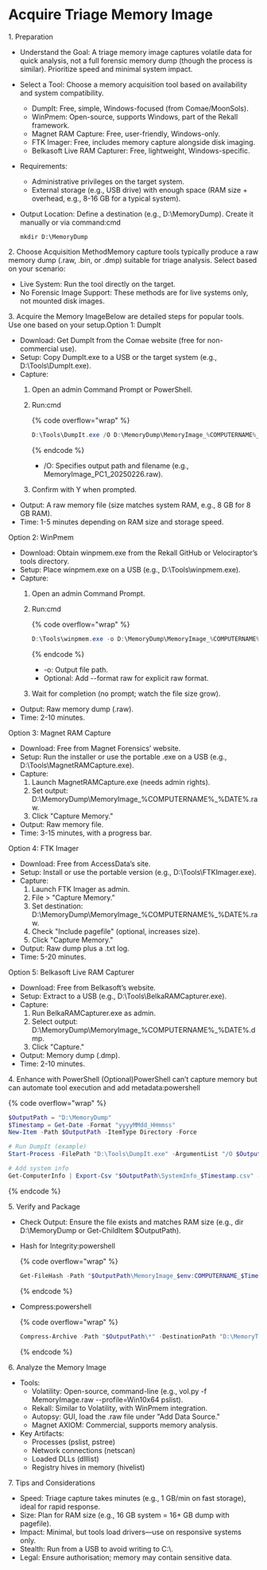 # Acquire Triage Memory Image

1\. Preparation

* Understand the Goal: A triage memory image captures volatile data for quick analysis, not a full forensic memory dump (though the process is similar). Prioritize speed and minimal system impact.
* Select a Tool: Choose a memory acquisition tool based on availability and system compatibility.
  * DumpIt: Free, simple, Windows-focused (from Comae/MoonSols).
  * WinPmem: Open-source, supports Windows, part of the Rekall framework.
  * Magnet RAM Capture: Free, user-friendly, Windows-only.
  * FTK Imager: Free, includes memory capture alongside disk imaging.
  * Belkasoft Live RAM Capturer: Free, lightweight, Windows-specific.
* Requirements:
  * Administrative privileges on the target system.
  * External storage (e.g., USB drive) with enough space (RAM size + overhead, e.g., 8-16 GB for a typical system).
*   Output Location: Define a destination (e.g., D:\MemoryDump). Create it manually or via command:cmd

    ```
    mkdir D:\MemoryDump
    ```

2\. Choose Acquisition MethodMemory capture tools typically produce a raw memory dump (.raw, .bin, or .dmp) suitable for triage analysis. Select based on your scenario:

* Live System: Run the tool directly on the target.
* No Forensic Image Support: These methods are for live systems only, not mounted disk images.

3\. Acquire the Memory ImageBelow are detailed steps for popular tools. Use one based on your setup.Option 1: DumpIt

* Download: Get DumpIt from the Comae website (free for non-commercial use).
* Setup: Copy DumpIt.exe to a USB or the target system (e.g., D:\Tools\DumpIt.exe).
* Capture:
  1. Open an admin Command Prompt or PowerShell.
  2.  Run:cmd

      {% code overflow="wrap" %}
      ```powershell
      D:\Tools\DumpIt.exe /O D:\MemoryDump\MemoryImage_%COMPUTERNAME%_%DATE%.raw
      ```
      {% endcode %}

      * /O: Specifies output path and filename (e.g., MemoryImage\_PC1\_20250226.raw).
  3. Confirm with Y when prompted.
* Output: A raw memory file (size matches system RAM, e.g., 8 GB for 8 GB RAM).
* Time: 1-5 minutes depending on RAM size and storage speed.

Option 2: WinPmem

* Download: Obtain winpmem.exe from the Rekall GitHub or Velociraptor’s tools directory.
* Setup: Place winpmem.exe on a USB (e.g., D:\Tools\winpmem.exe).
* Capture:
  1. Open an admin Command Prompt.
  2.  Run:cmd

      {% code overflow="wrap" %}
      ```powershell
      D:\Tools\winpmem.exe -o D:\MemoryDump\MemoryImage_%COMPUTERNAME%_%DATE%.raw
      ```
      {% endcode %}

      * -o: Output file path.
      * Optional: Add --format raw for explicit raw format.
  3. Wait for completion (no prompt; watch the file size grow).
* Output: Raw memory dump (.raw).
* Time: 2-10 minutes.

Option 3: Magnet RAM Capture

* Download: Free from Magnet Forensics’ website.
* Setup: Run the installer or use the portable .exe on a USB (e.g., D:\Tools\MagnetRAMCapture.exe).
* Capture:
  1. Launch MagnetRAMCapture.exe (needs admin rights).
  2. Set output: D:\MemoryDump\MemoryImage\_%COMPUTERNAME%\_%DATE%.raw.
  3. Click "Capture Memory."
* Output: Raw memory file.
* Time: 3-15 minutes, with a progress bar.

Option 4: FTK Imager

* Download: Free from AccessData’s site.
* Setup: Install or use the portable version (e.g., D:\Tools\FTKImager.exe).
* Capture:
  1. Launch FTK Imager as admin.
  2. File > "Capture Memory."
  3. Set destination: D:\MemoryDump\MemoryImage\_%COMPUTERNAME%\_%DATE%.raw.
  4. Check "Include pagefile" (optional, increases size).
  5. Click "Capture Memory."
* Output: Raw dump plus a .txt log.
* Time: 5-20 minutes.

Option 5: Belkasoft Live RAM Capturer

* Download: Free from Belkasoft’s website.
* Setup: Extract to a USB (e.g., D:\Tools\BelkaRAMCapturer.exe).
* Capture:
  1. Run BelkaRAMCapturer.exe as admin.
  2. Select output: D:\MemoryDump\MemoryImage\_%COMPUTERNAME%\_%DATE%.dmp.
  3. Click "Capture."
* Output: Memory dump (.dmp).
* Time: 2-10 minutes.

4\. Enhance with PowerShell (Optional)PowerShell can’t capture memory but can automate tool execution and add metadata:powershell

{% code overflow="wrap" %}
```powershell
$OutputPath = "D:\MemoryDump"
$Timestamp = Get-Date -Format "yyyyMMdd_HHmmss"
New-Item -Path $OutputPath -ItemType Directory -Force

# Run DumpIt (example)
Start-Process -FilePath "D:\Tools\DumpIt.exe" -ArgumentList "/O $OutputPath\MemoryImage_$env:COMPUTERNAME_$Timestamp.raw" -Wait -NoNewWindow

# Add system info
Get-ComputerInfo | Export-Csv "$OutputPath\SystemInfo_$Timestamp.csv" -NoTypeInformation
```
{% endcode %}

5\. Verify and Package

* Check Output: Ensure the file exists and matches RAM size (e.g., dir D:\MemoryDump or Get-ChildItem $OutputPath).
*   Hash for Integrity:powershell

    {% code overflow="wrap" %}
    ```powershell
    Get-FileHash -Path "$OutputPath\MemoryImage_$env:COMPUTERNAME_$Timestamp.raw" -Algorithm SHA256 | Export-Csv "$OutputPath\MemoryHash_$Timestamp.csv"
    ```
    {% endcode %}
*   Compress:powershell

    {% code overflow="wrap" %}
    ```powershell
    Compress-Archive -Path "$OutputPath\*" -DestinationPath "D:\MemoryTriage_$Timestamp.zip"
    ```
    {% endcode %}

6\. Analyze the Memory Image

* Tools:
  * Volatility: Open-source, command-line (e.g., vol.py -f MemoryImage.raw --profile=Win10x64 pslist).
  * Rekall: Similar to Volatility, with WinPmem integration.
  * Autopsy: GUI, load the .raw file under "Add Data Source."
  * Magnet AXIOM: Commercial, supports memory analysis.
* Key Artifacts:
  * Processes (pslist, pstree)
  * Network connections (netscan)
  * Loaded DLLs (dlllist)
  * Registry hives in memory (hivelist)

7\. Tips and Considerations

* Speed: Triage capture takes minutes (e.g., 1 GB/min on fast storage), ideal for rapid response.
* Size: Plan for RAM size (e.g., 16 GB system = 16+ GB dump with pagefile).
* Impact: Minimal, but tools load drivers—use on responsive systems only.
* Stealth: Run from a USB to avoid writing to C:\\.
* Legal: Ensure authorisation; memory may contain sensitive data.
